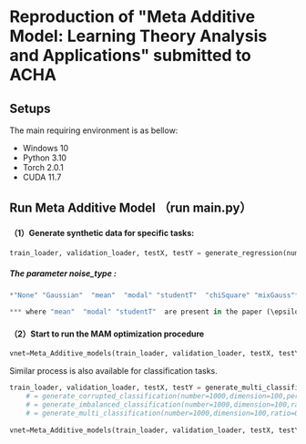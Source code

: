 # Reproduction of "Meta Additive Model: Learning Theory Analysis and Applications" submitted to ACHA



## Setups

The main requiring environment is as bellow:  

- Windows 10
- Python 3.10
- Torch 2.0.1 
- CUDA 11.7

## Run Meta Additive Model  （run main.py）

#### （1）Generate synthetic data for specific tasks:
```python
train_loader, validation_loader, testX, testY = generate_regression(number=2000, dimension=100,  noise_type='mean')
```


##### *The parameter noise_type :*
```python
*"None" "Gaussian"  "mean"  "modal" "studentT"  "chiSquare" "mixGauss"* 

*** where "mean"  "modal" "studentT"  are present in the paper (\epsilon^A$,\epsilon^B,\epsilon^C), respectively*
```


#### （2）Start to run the MAM optimization procedure

```python
vnet=Meta_Additive_models(train_loader, validation_loader, testX, testY,total_dimension=100*3,task='regression')
```


Similar process is also available for classification tasks.


```python
train_loader, validation_loader, testX, testY = generate_multi_classification(number=1000,dimension=100,ratio=0.15)
    # = generate_corrupted_classification(number=1000,dimension=100,percentage=0.3)
    # = generate_imbalanced_classification(number=1000,dimension=100,ratio=0.15)
    # = generate_multi_classification(number=1000,dimension=100,ratio=0.15)
    
vnet=Meta_Additive_models(train_loader, validation_loader, testX, testY,total_dimension=100*3,task='classification')
```
